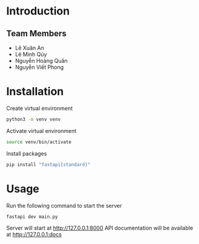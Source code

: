 # Introduction
## Team Members
- Lê Xuân An
- Lê Minh Qúy
- Nguyễn Hoàng Quân
- Nguyễn Viết Phong

# Installation
Create virtual environment
```bash
python3 -m venv venv
```
Activate virtual environment
```bash
source venv/bin/activate
```
Install packages
```bash
pip install "fastapi[standard]"
```
# Usage
Run the following command to start the server
```bash
fastapi dev main.py  
```
Server will start at http://127.0.0.1:8000
API documentation will be available at http://127.0.0.1:docs

